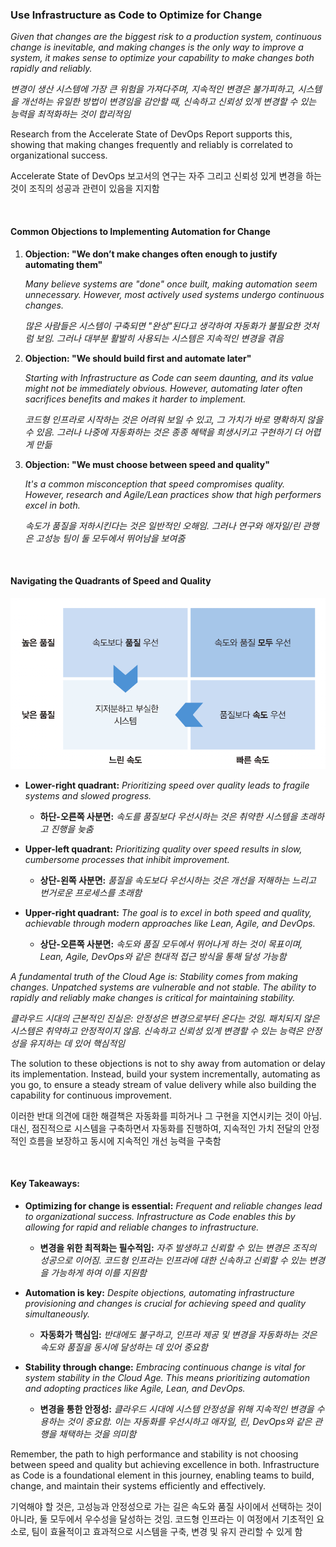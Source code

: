 ### Use Infrastructure as Code to Optimize for Change

_Given that changes are the biggest risk to a production system, continuous change is inevitable, and making changes is the only way to improve a system, it makes sense to optimize your capability to make changes both rapidly and reliably._

_변경이 생산 시스템에 가장 큰 위험을 가져다주며, 지속적인 변경은 불가피하고, 시스템을 개선하는 유일한 방법이 변경임을 감안할 때, 신속하고 신뢰성 있게 변경할 수 있는 능력을 최적화하는 것이 합리적임_

Research from the Accelerate State of DevOps Report supports this, showing that making changes frequently and reliably is correlated to organizational success.

Accelerate State of DevOps 보고서의 연구는 자주 그리고 신뢰성 있게 변경을 하는 것이 조직의 성공과 관련이 있음을 지지함

<br/>

#### Common Objections to Implementing Automation for Change

1. **Objection: "We don’t make changes often enough to justify automating them"**

    _Many believe systems are "done" once built, making automation seem unnecessary. However, most actively used systems undergo continuous changes._

    _많은 사람들은 시스템이 구축되면 "완성"된다고 생각하여 자동화가 불필요한 것처럼 보임. 그러나 대부분 활발히 사용되는 시스템은 지속적인 변경을 겪음_

2. **Objection: "We should build first and automate later"**

    _Starting with Infrastructure as Code can seem daunting, and its value might not be immediately obvious. However, automating later often sacrifices benefits and makes it harder to implement._

    _코드형 인프라로 시작하는 것은 어려워 보일 수 있고, 그 가치가 바로 명확하지 않을 수 있음. 그러나 나중에 자동화하는 것은 종종 혜택을 희생시키고 구현하기 더 어렵게 만듦_

3. **Objection: "We must choose between speed and quality"**

    _It's a common misconception that speed compromises quality. However, research and Agile/Lean practices show that high performers excel in both._

    _속도가 품질을 저하시킨다는 것은 일반적인 오해임. 그러나 연구와 애자일/린 관행은 고성능 팀이 둘 모두에서 뛰어남을 보여줌_

<br/>

#### Navigating the Quadrants of Speed and Quality

![image-20240322011922956](./assets/1-2_speed-and-quailty.png)

-   **Lower-right quadrant:** _Prioritizing speed over quality leads to fragile systems and slowed progress._

    -   **하단-오른쪽 사분면:** _속도를 품질보다 우선시하는 것은 취약한 시스템을 초래하고 진행을 늦춤_

-   **Upper-left quadrant:** _Prioritizing quality over speed results in slow, cumbersome processes that inhibit improvement._

    -   **상단-왼쪽 사분면:** _품질을 속도보다 우선시하는 것은 개선을 저해하는 느리고 번거로운 프로세스를 초래함_

-   **Upper-right quadrant:** _The goal is to excel in both speed and quality, achievable through modern approaches like Lean, Agile, and DevOps._

    -   **상단-오른쪽 사분면:** _속도와 품질 모두에서 뛰어나게 하는 것이 목표이며, Lean, Agile, DevOps와 같은 현대적 접근 방식을 통해 달성 가능함_

_A fundamental truth of the Cloud Age is: Stability comes from making changes. Unpatched systems are vulnerable and not stable. The ability to rapidly and reliably make changes is critical for maintaining stability._

_클라우드 시대의 근본적인 진실은: 안정성은 변경으로부터 온다는 것임. 패치되지 않은 시스템은 취약하고 안정적이지 않음. 신속하고 신뢰성 있게 변경할 수 있는 능력은 안정성을 유지하는 데 있어 핵심적임_

The solution to these objections is not to shy away from automation or delay its implementation. Instead, build your system incrementally, automating as you go, to ensure a steady stream of value delivery while also building the capability for continuous improvement.

이러한 반대 의견에 대한 해결책은 자동화를 피하거나 그 구현을 지연시키는 것이 아님. 대신, 점진적으로 시스템을 구축하면서 자동화를 진행하여, 지속적인 가치 전달의 안정적인 흐름을 보장하고 동시에 지속적인 개선 능력을 구축함

<br/>

#### Key Takeaways:

-   **Optimizing for change is essential:** _Frequent and reliable changes lead to organizational success. Infrastructure as Code enables this by allowing for rapid and reliable changes to infrastructure._

    -   **변경을 위한 최적화는 필수적임:** _자주 발생하고 신뢰할 수 있는 변경은 조직의 성공으로 이어짐. 코드형 인프라는 인프라에 대한 신속하고 신뢰할 수 있는 변경을 가능하게 하여 이를 지원함_

-   **Automation is key:** _Despite objections, automating infrastructure provisioning and changes is crucial for achieving speed and quality simultaneously._

    -   **자동화가 핵심임:** _반대에도 불구하고, 인프라 제공 및 변경을 자동화하는 것은 속도와 품질을 동시에 달성하는 데 있어 중요함_

-   **Stability through change:** _Embracing continuous change is vital for system stability in the Cloud Age. This means prioritizing automation and adopting practices like Agile, Lean, and DevOps._

    -   **변경을 통한 안정성:** _클라우드 시대에 시스템 안정성을 위해 지속적인 변경을 수용하는 것이 중요함. 이는 자동화를 우선시하고 애자일, 린, DevOps와 같은 관행을 채택하는 것을 의미함_

Remember, the path to high performance and stability is not choosing between speed and quality but achieving excellence in both. Infrastructure as Code is a foundational element in this journey, enabling teams to build, change, and maintain their systems efficiently and effectively.

기억해야 할 것은, 고성능과 안정성으로 가는 길은 속도와 품질 사이에서 선택하는 것이 아니라, 둘 모두에서 우수성을 달성하는 것임. 코드형 인프라는 이 여정에서 기초적인 요소로, 팀이 효율적이고 효과적으로 시스템을 구축, 변경 및 유지 관리할 수 있게 함
